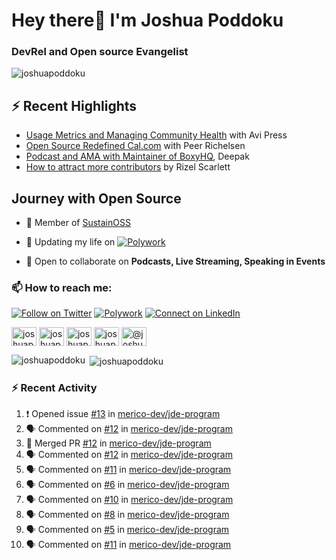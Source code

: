 <h1 align="left">Hey there👋 I'm Joshua Poddoku</h1>
<h3 align="left">DevRel and Open source Evangelist</h3>

<p align="left"> <img src="https://komarev.com/ghpvc/?username=joshuapoddoku&label=Profile%20views&color=0e75b6&style=flat" alt="joshuapoddoku" /> </p>

## :zap: Recent Highlights

- [Usage Metrics and Managing Community Health](https://www.youtube.com/watch?v=9-F_2GslGiE) with Avi Press
- [Open Source Redefined Cal.com](https://www.youtube.com/watch?v=HQ9jYOFfCg0) with Peer Richelsen
- [Podcast and AMA with Maintainer of BoxyHQ](https://www.youtube.com/watch?v=SCCBjOSLsK0), Deepak 
- [How to attract more contributors](https://www.youtube.com/watch?v=j-DjYOt6gOs) by Rizel Scarlett

## Journey with Open Source

- 🌱 Member of [SustainOSS](https://discourse.sustainoss.org/u/joshuapoddoku/summary)

- 📝 Updating my life on [![Polywork](https://img.shields.io/badge/--polywork?label=Polywork&logo=Polywork&style=social)](https://www.polywork.com/joshuapod)
 
- 💬 Open to collaborate on **Podcasts, Live Streaming, Speaking in Events**

### 📫 How to reach me:

[![Follow on Twitter](https://img.shields.io/badge/--twitter?label=Twitter&logo=Twitter&style=social)](https://twitter.com/JoshuaPoddoku)  [![Polywork](https://img.shields.io/badge/--polywork?label=Polywork&logo=Polywork&style=social)](https://www.polywork.com/joshuapod) [![Connect on LinkedIn](https://img.shields.io/badge/--linkedin?label=LinkedIn&logo=LinkedIn&style=social)](https://www.linkedin.com/in/joshuapod)


<p align="left">
<a href="https://codepen.io/joshuapoddoku" target="blank"><img align="center" src="https://cdn.jsdelivr.net/npm/simple-icons@3.0.1/icons/codepen.svg" alt="joshuapoddoku" height="30" width="40" /></a>
<a href="https://dev.to/joshuapoddoku" target="blank"><img align="center" src="https://cdn.jsdelivr.net/npm/simple-icons@3.0.1/icons/dev-dot-to.svg" alt="joshuapoddoku" height="30" width="40" /></a>
<a href="https://codesandbox.com/joshuapoddoku" target="blank"><img align="center" src="https://cdn.jsdelivr.net/npm/simple-icons@3.0.1/icons/codesandbox.svg" alt="joshuapoddoku" height="30" width="40" /></a>
<a href="https://instagram.com/the_wittymentor" target="blank"><img align="center" src="https://cdn.jsdelivr.net/npm/simple-icons@3.0.1/icons/instagram.svg" alt="joshuapoddoku" height="30" width="40" /></a>
<a href="https://medium.com/@joshuapod" target="blank"><img align="center" src="https://cdn.jsdelivr.net/npm/simple-icons@3.0.1/icons/medium.svg" alt="@joshuapod" height="30" width="40" /></a>
</p>


<p><img align="left" src="https://github-readme-stats.vercel.app/api/top-langs?username=joshuapoddoku&show_icons=true&locale=en&layout=compact" alt="joshuapoddoku" /></p>

<p>&nbsp;<img align="center" src="https://github-readme-stats.vercel.app/api?username=joshuapoddoku&show_icons=true&locale=en" alt="joshuapoddoku" /></p>

### :zap: Recent Activity

<!--START_SECTION:activity-->
1. ❗️ Opened issue [#13](https://github.com/merico-dev/jde-program/issues/13) in [merico-dev/jde-program](https://github.com/merico-dev/jde-program)
2. 🗣 Commented on [#12](https://github.com/merico-dev/jde-program/issues/12) in [merico-dev/jde-program](https://github.com/merico-dev/jde-program)
3. 🎉 Merged PR [#12](https://github.com/merico-dev/jde-program/pull/12) in [merico-dev/jde-program](https://github.com/merico-dev/jde-program)
4. 🗣 Commented on [#12](https://github.com/merico-dev/jde-program/issues/12) in [merico-dev/jde-program](https://github.com/merico-dev/jde-program)
5. 🗣 Commented on [#11](https://github.com/merico-dev/jde-program/issues/11) in [merico-dev/jde-program](https://github.com/merico-dev/jde-program)
6. 🗣 Commented on [#6](https://github.com/merico-dev/jde-program/issues/6) in [merico-dev/jde-program](https://github.com/merico-dev/jde-program)
7. 🗣 Commented on [#10](https://github.com/merico-dev/jde-program/issues/10) in [merico-dev/jde-program](https://github.com/merico-dev/jde-program)
8. 🗣 Commented on [#8](https://github.com/merico-dev/jde-program/issues/8) in [merico-dev/jde-program](https://github.com/merico-dev/jde-program)
9. 🗣 Commented on [#5](https://github.com/merico-dev/jde-program/issues/5) in [merico-dev/jde-program](https://github.com/merico-dev/jde-program)
10. 🗣 Commented on [#11](https://github.com/merico-dev/jde-program/issues/11) in [merico-dev/jde-program](https://github.com/merico-dev/jde-program)
<!--END_SECTION:activity-->


